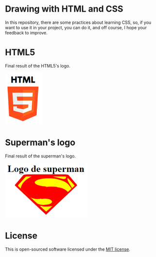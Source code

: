 # Drawing with HTML and CSS

In this repository, there are some practices about learning CSS, so, if you want to use it in your project, you can do it, and off course, I hope your feedback to improve.


# HTML5
Final result of the HTML5's logo.

![](./screens/html.png)

# Superman's logo
Final result of the superman's logo.

![](./screens/superman.png)


# License
This is open-sourced software licensed under the [MIT license](https://opensource.org/licenses/MIT).